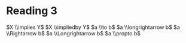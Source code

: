# Reading 3

$X \\implies Y$
$X \\impliedby Y$
$a \\to b$
$a \\longrightarrow b$
$a \\Rightarrow b$
$a \\Longrightarrow b$
$a \\propto b$
